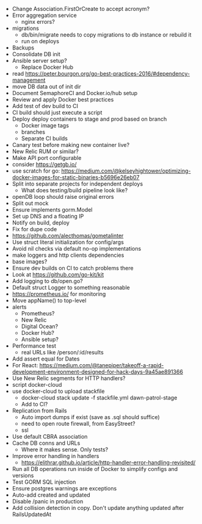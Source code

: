 * Change Association.FirstOrCreate to accept acronym?
* Error aggregation service
  * nginx errors?
* migrations
  * db/bin/migrate needs to copy migrations to db instance or rebuild it
  * run on deploys
* Backups
* Consolidate DB init
* Ansible server setup?
  * Replace Docker Hub
* read https://peter.bourgon.org/go-best-practices-2016/#dependency-management
* move DB data out of init dir
* Document SemaphoreCI and Docker.io/hub setup
* Review and apply Docker best practices
* Add test of dev build to CI
* CI build should just execute a script
* Deploy deploy containers to stage and prod based on branch
  * Docker image tags
  * branches
  * Separate CI builds
* Canary test before making new container live?
* New Relic RUM or similar?
* Make API port configurable
* consider https://getgb.io/
* use scratch for go: https://medium.com/@kelseyhightower/optimizing-docker-images-for-static-binaries-b5696e26eb07
* Split into separate projects for independent deploys
  * What does testing/build pipeline look like?
* openDB loop should raise original errors
* Split out mock
* Ensure implements gorm.Model
* Set up DNS and a floating IP
* Notify on build, deploy
* Fix for dupe code
* https://github.com/alecthomas/gometalinter
* Use struct literal initialization for config/args
* Avoid nil checks via default no-op implementations
* make loggers and http clients dependencies
* base images?
* Ensure dev builds on CI to catch problems there
* Look at https://github.com/go-kit/kit
* Add logging to db/open.go?
* Default struct Logger to something reasonable
* https://prometheus.io/ for monitoring
* Move appName() to top-level
* alerts
  * Prometheus?
  * New Relic
  * Digital Ocean?
  * Docker Hub?
  * Ansible setup?
* Performance test
  * real URLs like /person/:id/results
* Add assert equal for Dates
* For React: https://medium.com/@tanepiper/takeoff-a-rapid-development-environment-designed-for-hack-days-9a45ae891366
* Use New Relic segments for HTTP handlers?
* script docker-cloud
* use docker-cloud to upload stackfile
  * docker-cloud stack update -f stackfile.yml dawn-patrol-stage
  * Add to CI?
* Replication from Rails
  * Auto import dumps if exist (save as .sql should suffice)
  * need to open route firewall, from EasyStreet?
  * ssl
* Use default CBRA association
* Cache DB conns and URLs
  * Where it makes sense. Only tests?
* Improve error handling in handlers
  * https://elithrar.github.io/article/http-handler-error-handling-revisited/
* Run all DB operations run inside of Docker to simplify configs and versions
* Test GORM SQL injection
* Ensure postgres warnings are exceptions
* Auto-add created and updated
* Disable /panic in production
* Add collision detection in copy. Don't update anything updated after RailsUpdatedAt
